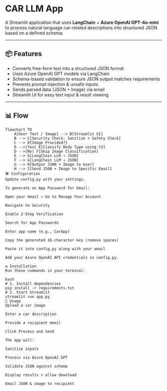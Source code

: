 # CAR LLM App

A Streamlit application that uses **LangChain** + **Azure OpenAI GPT-4o-mini** to process natural language car-related descriptions into structured JSON based on a defined schema.

---

## 📦 Features
- Converts free-form text into a structured JSON format  
- Uses Azure OpenAI GPT models via LangChain  
- Schema-based validation to ensure JSON output matches requirements  
- Prevents prompt injection & unsafe inputs  
- Sends parsed data (JSON + Image) via email  
- Streamlit UI for easy text input & result viewing  

---

## 📊 Flow
```mermaid
flowchart TD
    A[User Text / Image] --> B[Streamlit UI]
    B --> C[Security Check: Sanitize + Safety Check]
    C --> D{Image Provided?}
    D -->|Yes| E[Classify Body Type using CV]
    D -->|No| F[Skip Image Classification]
    E --> G[LangChain LLM → JSON]
    F --> G[LangChain LLM → JSON]
    G --> H[Output JSON + Image to User]
    H --> I[Send JSON + Image to Specific Email]
🛠 Configuration
Update config.py with your settings.

To generate an App Password for Gmail:

Open your Gmail → Go to Manage Your Account

Navigate to Security

Enable 2-Step Verification

Search for App Passwords

Enter app name (e.g., CarApp)

Copy the generated 16-character key (remove spaces)

Paste it into config.py along with your email

Add your Azure OpenAI API credentials in config.py.

⚙️ Installation
Run these commands in your terminal:

bash
# 1. Install dependencies
pip install -r requirements.txt
# 2. Start Streamlit
streamlit run app.py
📩 Usage
Upload a car image

Enter a car description

Provide a recipient email

Click Process and Send

The app will:

Sanitize inputs

Process via Azure OpenAI GPT

Validate JSON against schema

Display results + allow download

Email JSON & image to recipient
